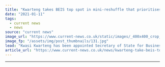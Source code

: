 ```yaml
---
title: "Kwarteng takes BEIS top spot in mini-reshuffle that prioritises COP26"
date: "2021-01-11"
tags: 
  - current news
  - news
source: "current news"
image_url: "https://www.current-news.co.uk/static/images/_400x400_crop_center-center/Kwasi-Kwarteng-image-gov.uk.jpg"
image_fp: "/assets/img/post_thumbnails/131.jpg"
lead: "​Kwasi Kwarteng has been appointed Secretary of State for Business, Energy and Industrial Strategy (BEIS) in a mini-shuffle."
article_url: "https://www.current-news.co.uk/news/kwarteng-take-beis-top-spot-in-mini-reshuffle-that-prioritises-cop26?utm_source=rss-feeds&utm_medium=rss&utm_campaign=rss"
---
```


---
